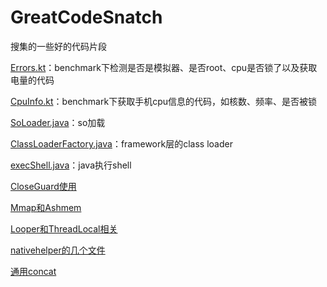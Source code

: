 # GreatCodeSnatch

搜集的一些好的代码片段

[Errors.kt](Errors.kt)：benchmark下检测是否是模拟器、是否root、cpu是否锁了以及获取电量的代码

[CpuInfo.kt](CpuInfo.kt)：benchmark下获取手机cpu信息的代码，如核数、频率、是否被锁

[SoLoader.java](SoLoader.java)：so加载

[ClassLoaderFactory.java](ClassLoaderFactory.java)：framework层的class loader

[execShell.java](execShell.java)：java执行shell

[CloseGuard使用](CloseGuard使用.md)

[Mmap和Ashmem](Mmap和Ashmem.md)

[Looper和ThreadLocal相关](Looper和ThreadLocal相关.md)

[nativehelper的几个文件](nativehelper的几个文件.md)

[通用concat](通用concat.md)

